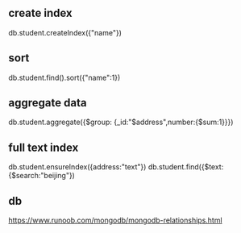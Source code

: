 ## create index
db.student.createIndex({"name"})

## sort
db.student.find().sort({"name":1})

## aggregate data
 db.student.aggregate({$group: {_id:"$address",number:{$sum:1}}})
 
 ## full text index
 db.student.ensureIndex({address:"text"})
 db.student.find({$text:{$search:"beijing"})
 
 ## db
 https://www.runoob.com/mongodb/mongodb-relationships.html

